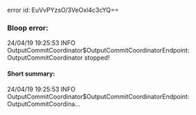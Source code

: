 error id: EuVvPYzsO/3VeOxl4c3cYQ==
### Bloop error:

24/04/19 19:25:53 INFO OutputCommitCoordinator$OutputCommitCoordinatorEndpoint: OutputCommitCoordinator stopped!
#### Short summary: 

24/04/19 19:25:53 INFO OutputCommitCoordinator$OutputCommitCoordinatorEndpoint: OutputCommitCoordina...